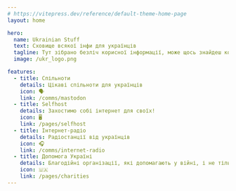 ```yaml
---
# https://vitepress.dev/reference/default-theme-home-page
layout: home

hero:
  name: Ukrainian Stuff
  text: Сховище всякої інфи для українців
  tagline: Тут зібрано безліч корисної інформації, може щось знайдеш корисне для себе
  image: /ukr_logo.png

features:
  - title: Спільноти
    details: Цікаві спільноти для українців
    icon: 🗣️
    link: /comms/mastodon
  - title: Selfhost
    details: Захостимо собі інтернет для своїх!
    icon: 🖥
    link: /pages/selfhost
  - title: Інтернет-радіо
    details: Радіостанції від українців
    icon: 🎧
    link: /comms/internet-radio
  - title: Допомога Україні
    details: Благодійні організації, які допомагають у війні, і не тільки
    icon: 🇺🇦
    link: /pages/charities
---
```


